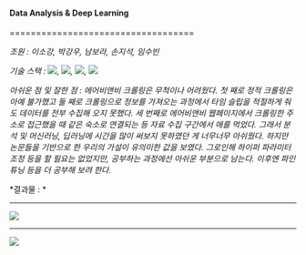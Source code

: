 #### Data Analysis & Deep Learning

===================================

*조원 : 이소강, 박강우, 남보라, 손지석, 임수빈*

*기술 스택 : <img src="https://img.shields.io/badge/Python-E34F26?style=for-the-badge&logo=python&logoColor=white">, <img src="https://img.shields.io/badge/TensorFlow-E34F26?style=for-the-badge&logo=TensorFlow&logoColor=white">, <img src="https://img.shields.io/badge/Selenium-E34F26?style=for-the-badge&logo=Selenium&logoColor=white">, <img src="https://img.shields.io/badge/pandas-E34F26?style=for-the-badge&logo=pandas&logoColor=white">*

*아쉬운 점 및 잘한 점 : 에어비앤비 크롤링은 무척이나 어려웠다. 첫 째로 정적 크롤링은 아예 불가했고 둘 째로 크롤링으로 정보를 가져오는 과정에서 타임 슬립을 적절하게 줘도 데이터를 전부 수집해 오지 못했다. 세 번째로 에어비앤비 웹페이지에서 크롤링한 주소로 접근했을 때 같은 숙소로 연결되는 등 자료 수집 구간에서 애를 먹었다. 그래서 분석 및 머신러닝, 딥러닝에 시간을 많이 써보지 못하였던 게 너무너무 아쉬웠다. 하지만 논문들을 기반으로 한 우리의 가설이 유의미한 값을 보였다. 그로인해 하이퍼 파라미터 조정 등을 할 필요는 없었지만, 공부하는 과정에선 아쉬운 부분으로 남는다. 이후엔 파인튜닝 등을 더 공부해 보려 한다.*

*결과물 : *

----------------------------------------------------------------------------------------------------------------------

<img src="https://user-images.githubusercontent.com/111858761/217174499-c312cfd1-4fd0-4fa6-9879-61f0db0c81ba.png">

-----------------------------------------------------------------------------------------------------------------------

<img src="https://user-images.githubusercontent.com/111858761/217174220-5dea21c8-bbb3-4647-8f1e-a13b941a7c33.png">
